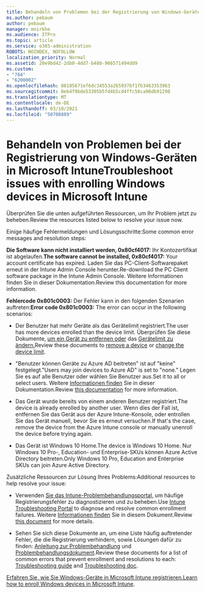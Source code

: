 ```yaml
---
title: Behandeln von Problemen bei der Registrierung von Windows-Geräten in Microsoft Intune
ms.author: pebaum
author: pebaum
manager: mnirkhe
ms.audience: ITPro
ms.topic: article
ms.service: o365-administration
ROBOTS: NOINDEX, NOFOLLOW
localization_priority: Normal
ms.assetid: 20e9bd42-2db0-4dd7-b480-966571494dd9
ms.custom:
- "784"
- "6200002"
ms.openlocfilehash: 88105671ef6dc34553a265937bf1fb3463353963
ms.sourcegitcommit: 0eb4f9bde53395b5fd4b5cd4ffc56ca96db91298
ms.translationtype: MT
ms.contentlocale: de-DE
ms.lasthandoff: 03/10/2021
ms.locfileid: "50708889"
---
```

# <a name="troubleshoot-issues-with-enrolling-windows-devices-in-microsoft-intune"></a><span data-ttu-id="0a9e6-102">Behandeln von Problemen bei der Registrierung von Windows-Geräten in Microsoft Intune</span><span class="sxs-lookup"><span data-stu-id="0a9e6-102">Troubleshoot issues with enrolling Windows devices in Microsoft Intune</span></span>

<span data-ttu-id="0a9e6-103">Überprüfen Sie die unten aufgeführten Ressourcen, um Ihr Problem jetzt zu beheben.</span><span class="sxs-lookup"><span data-stu-id="0a9e6-103">Review the resources listed below to resolve your issue now.</span></span>
  
<span data-ttu-id="0a9e6-104">Einige häufige Fehlermeldungen und Lösungsschritte:</span><span class="sxs-lookup"><span data-stu-id="0a9e6-104">Some common error messages and resolution steps:</span></span>
  
 <span data-ttu-id="0a9e6-105">**Die Software kann nicht installiert werden, 0x80cf4017:** Ihr Kontozertifikat ist abgelaufen.</span><span class="sxs-lookup"><span data-stu-id="0a9e6-105">**The software cannot be installed, 0x80cf4017:** Your account certificate has expired.</span></span> <span data-ttu-id="0a9e6-106">Laden Sie das PC-Client-Softwarepaket erneut in der Intune Admin Console herunter.</span><span class="sxs-lookup"><span data-stu-id="0a9e6-106">Re-download the PC Client software package in the Intune Admin Console.</span></span> <span data-ttu-id="0a9e6-107">Weitere Informationen finden Sie in dieser Dokumentation.</span><span class="sxs-lookup"><span data-stu-id="0a9e6-107">Review this documentation for more information.</span></span>
  
 <span data-ttu-id="0a9e6-108">**Fehlercode 0x801c0003:** Der Fehler kann in den folgenden Szenarien auftreten:</span><span class="sxs-lookup"><span data-stu-id="0a9e6-108">**Error code 0x801c0003:** The error can occur in the following scenarios:</span></span>
  
-  <span data-ttu-id="0a9e6-109">Der Benutzer hat mehr Geräte als das Gerätelimit registriert.</span><span class="sxs-lookup"><span data-stu-id="0a9e6-109">The user has more devices enrolled than the device limit.</span></span> <span data-ttu-id="0a9e6-110">Überprüfen Sie diese Dokumente, [um ein Gerät zu entfernen oder](https://docs.microsoft.com/intune/devices-wipe) das [Gerätelimit zu ändern.](https://docs.microsoft.com/intune/enrollment-restrictions-set#set-device-limit-restrictions)</span><span class="sxs-lookup"><span data-stu-id="0a9e6-110">Review these documents to [remove a device](https://docs.microsoft.com/intune/devices-wipe) or [change the device limit](https://docs.microsoft.com/intune/enrollment-restrictions-set#set-device-limit-restrictions).</span></span>

-  <span data-ttu-id="0a9e6-111">"Benutzer können Geräte zu Azure AD beitreten" ist auf "keine" festgelegt.</span><span class="sxs-lookup"><span data-stu-id="0a9e6-111">"Users may join devices to Azure AD" is set to "none."</span></span> <span data-ttu-id="0a9e6-112">Legen Sie es auf alle Benutzer oder wählen Sie Benutzer aus.</span><span class="sxs-lookup"><span data-stu-id="0a9e6-112">Set it to all or select users.</span></span> <span data-ttu-id="0a9e6-113">Weitere [Informationen finden](https://docs.microsoft.com/azure/active-directory/device-management-azure-portal#configure-device-settings) Sie in dieser Dokumentation.</span><span class="sxs-lookup"><span data-stu-id="0a9e6-113">Review [this documentation](https://docs.microsoft.com/azure/active-directory/device-management-azure-portal#configure-device-settings) for more information.</span></span>

-  <span data-ttu-id="0a9e6-114">Das Gerät wurde bereits von einem anderen Benutzer registriert.</span><span class="sxs-lookup"><span data-stu-id="0a9e6-114">The device is already enrolled by another user.</span></span> <span data-ttu-id="0a9e6-115">Wenn dies der Fall ist, entfernen Sie das Gerät aus der Azure Intune-Konsole, oder entrollen Sie das Gerät manuell, bevor Sie es erneut versuchen.</span><span class="sxs-lookup"><span data-stu-id="0a9e6-115">If that's the case, remove the device from the Azure Intune console or manually unenroll the device before trying again.</span></span>

-  <span data-ttu-id="0a9e6-116">Das Gerät ist Windows 10 Home.</span><span class="sxs-lookup"><span data-stu-id="0a9e6-116">The device is Windows 10 Home.</span></span> <span data-ttu-id="0a9e6-117">Nur Windows 10 Pro-, Education- und Enterprise-SKUs können Azure Active Directory beitreten.</span><span class="sxs-lookup"><span data-stu-id="0a9e6-117">Only Windows 10 Pro, Education and Enterprise SKUs can join Azure Active Directory.</span></span>

<span data-ttu-id="0a9e6-118">Zusätzliche Ressourcen zur Lösung Ihres Problems:</span><span class="sxs-lookup"><span data-stu-id="0a9e6-118">Additional resources to help resolve your issue:</span></span>
  
-  <span data-ttu-id="0a9e6-119">Verwenden [Sie das Intune-Problembehandlungsportal,](https://devicemanagement.microsoft.com/#blade/Microsoft_Intune_DeviceSettings/TroubleshootBlade) um häufige Registrierungsfehler zu diagnostizieren und zu beheben.</span><span class="sxs-lookup"><span data-stu-id="0a9e6-119">Use [Intune Troubleshooting Portal](https://devicemanagement.microsoft.com/#blade/Microsoft_Intune_DeviceSettings/TroubleshootBlade) to diagnose and resolve common enrollment failures.</span></span> <span data-ttu-id="0a9e6-120">Weitere [Informationen finden](https://docs.microsoft.com/intune/help-desk-operators) Sie in diesem Dokument.</span><span class="sxs-lookup"><span data-stu-id="0a9e6-120">Review [this document](https://docs.microsoft.com/intune/help-desk-operators) for more details.</span></span>

-  <span data-ttu-id="0a9e6-121">Sehen Sie sich diese Dokumente an, um eine Liste häufig auftretender Fehler, die die Registrierung verhindern, sowie Lösungen dafür zu finden: [Anleitung zur Problembehandlung](https://support.microsoft.com/help/4089533/troubleshooting-windows-device-enrollment-problems-in-microsoft-intune) und [Problembehandlungsdokument](https://docs.microsoft.com/troubleshoot/mem/intune/troubleshoot-device-enrollment-in-intune).</span><span class="sxs-lookup"><span data-stu-id="0a9e6-121">Review these documents for a list of common errors that prevent enrollment and resolutions to each: [Troubleshooting guide](https://support.microsoft.com/help/4089533/troubleshooting-windows-device-enrollment-problems-in-microsoft-intune) and [Troubleshooting doc](https://docs.microsoft.com/troubleshoot/mem/intune/troubleshoot-device-enrollment-in-intune).</span></span>

<span data-ttu-id="0a9e6-122">[Erfahren Sie, wie Sie Windows-Geräte in Microsoft Intune registrieren.](https://docs.microsoft.com/intune/windows-enroll)</span><span class="sxs-lookup"><span data-stu-id="0a9e6-122">[Learn how to enroll Windows devices in Microsoft Intune](https://docs.microsoft.com/intune/windows-enroll).</span></span>
